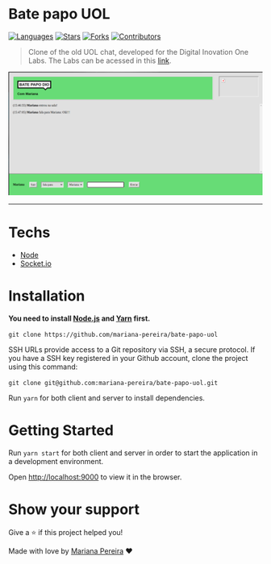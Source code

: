 # Bate papo UOL


[![Languages](https://img.shields.io/github/languages/count/mariana-pereira/bate-papo-uol?color=84cd7b&style=flat)](#)
[![Stars](https://img.shields.io/github/stars/mariana-pereira/bate-papo-uol?color=84cd7b&style=flat)](https://github.com/mariana-pereira/bate-papo-uol/stargazers)
[![Forks](https://img.shields.io/github/forks/mariana-pereira/bate-papo-uol?color=84cd7b&style=flat)](https://github.com/mariana-pereira/bate-papo-uol/network/members)
[![Contributors](https://img.shields.io/github/contributors/mariana-pereira/bate-papo-uol?color=84cd7b&style=flat)](https://github.com/mariana-pereira/bate-papo-uol/graphs/contributors)

> Clone of the old UOL chat, developed for the Digital Inovation One Labs. 
  The Labs can be acessed in this [link](https://web.digitalinnovation.one/labs).

<p align="center">
   <img src=".github/bate-papo-uol.png" width="800"/>
</p>

---

# Techs


- [Node](https://nodejs.org/en/)
- [Socket.io](https://socket.io/)

# Installation

**You need to install [Node.js](https://nodejs.org/en/download/) and [Yarn](https://yarnpkg.com/) first.**

```git clone https://github.com/mariana-pereira/bate-papo-uol```

SSH URLs provide access to a Git repository via SSH, a secure protocol. If you have a SSH key registered in your Github account, clone the project using this command:

```git clone git@github.com:mariana-pereira/bate-papo-uol.git```

Run `yarn` for both client and server to install dependencies.<br />


# Getting Started

Run `yarn start` for both client and server in order to start the application in a development environment.

Open [http://localhost:9000](http://localhost:9000) to view it in the browser.


# Show your support

Give a ⭐️ if this project helped you!

Made with love by [Mariana Pereira](https://github.com/mariana-pereira) :heart:
